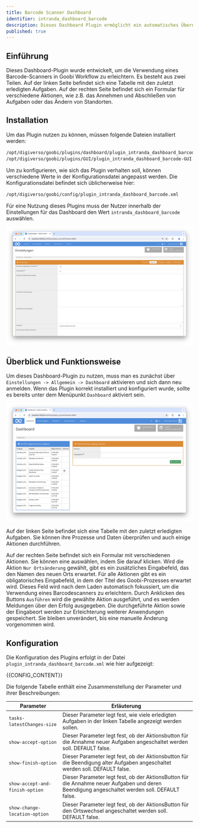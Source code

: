 ```yaml
---
title: Barcode Scanner Dashboard
identifier: intranda_dashboard_barcode
description: Dieses Dashboard Plugin ermöglicht ein automatisches Übernehmen bzw. Abschließen von Arbeitsschritten, und ein Wechseln des Standorts, wobei ein Barcode-Scanner eingesetzt werden kann.
published: true
---
```


## Einführung
Dieses Dashboard-Plugin wurde entwickelt, um die Verwendung eines Barcode-Scanners in Goobi Workflow zu erleichtern. Es besteht aus zwei Teilen. Auf der linken Seite befindet sich eine Tabelle mit den zuletzt erledigten Aufgaben. Auf der rechten Seite befindet sich ein Formular für verschiedene Aktionen, wie z.B. das Annehmen und Abschließen von Aufgaben oder das Ändern von Standorten.

## Installation
Um das Plugin nutzen zu können, müssen folgende Dateien installiert werden:

```bash
/opt/digiverso/goobi/plugins/dashboard/plugin_intranda_dashboard_barcode.jar
/opt/digiverso/goobi/plugins/GUI/plugin_intranda_dashboard_barcode-GUI.jar
```

Um zu konfigurieren, wie sich das Plugin verhalten soll, können verschiedene Werte in der Konfigurationsdatei angepasst werden. Die Konfigurationsdatei befindet sich üblicherweise hier:

```bash
/opt/digiverso/goobi/config/plugin_intranda_dashboard_barcode.xml
```

Für eine Nutzung dieses Plugins muss der Nutzer innerhalb der Einstellungen für das Dashboard den Wert `intranda_dashboard_barcode` auswählen. 

![Auswahl des Dashboards in den Nutzereinstellungen](screen1_de.png)


## Überblick und Funktionsweise
Um dieses Dashboard-Plugin zu nutzen, muss man es zunächst über `Einstellungen -> Allgemein -> Dashboard` aktivieren und sich dann neu anmelden. Wenn das Plugin korrekt installiert und konfiguriert wurde, sollte es bereits unter dem Menüpunkt `Dashboard` aktiviert sein.

![Nutzeroberfläche des Dashboards](screen2_de.png)

Auf der linken Seite befindet sich eine Tabelle mit den zuletzt erledigten Aufgaben. Sie können ihre Prozesse und Daten überprüfen und auch einige Aktionen durchführen.

Auf der rechten Seite befindet sich ein Formular mit verschiedenen Aktionen. Sie können eine auswählen, indem Sie darauf klicken. Wird die Aktion `Nur Ortsänderung` gewählt, gibt es ein zusätzliches Eingabefeld, das den Namen des neuen Orts erwartet. Für alle Aktionen gibt es ein obligatorisches Eingabefeld, in dem der Titel des Goobi-Prozesses erwartet wird. Dieses Feld wird nach dem Laden automatisch fokussiert, um die Verwendung eines Barcodescanners zu erleichtern. Durch Anklicken des Buttons `Ausführen` wird die gewählte Aktion ausgeführt, und es werden Meldungen über den Erfolg ausgegeben. Die durchgeführte Aktion sowie der Eingabeort werden zur Erleichterung weiterer Anwendungen gespeichert. Sie bleiben unverändert, bis eine manuelle Änderung vorgenommen wird.

## Konfiguration
Die Konfiguration des Plugins erfolgt in der Datei `plugin_intranda_dashboard_barcode.xml` wie hier aufgezeigt:

{{CONFIG_CONTENT}}

Die folgende Tabelle enthält eine Zusammenstellung der Parameter und ihrer Beschreibungen:

Parameter               | Erläuterung
------------------------|------------------------------------
| `tasks-latestChanges-size` | Dieser Parameter legt fest, wie viele erledigten Aufgaben in der linken Tabelle angezeigt werden sollen. |
| `show-accept-option` | Dieser Parameter legt fest, ob der Aktionsbutton für die Annahme neuer Aufgaben angeschaltet werden soll. DEFAULT false. |
| `show-finish-option` | Dieser Parameter legt fest, ob der Aktionsbutton für die Beendigung alter Aufgaben angeschaltet werden soll. DEFAULT false.|
| `show-accept-and-finish-option` | Dieser Parameter legt fest, ob der AktionsButton für die Annahme neuer Aufgaben und deren Beendigung angeschaltet werden soll. DEFAULT false. |
| `show-change-location-option` | Dieser Parameter legt fest, ob der AktionsButton für den Ortswechsel angeschaltet werden soll. DEFAULT false. |